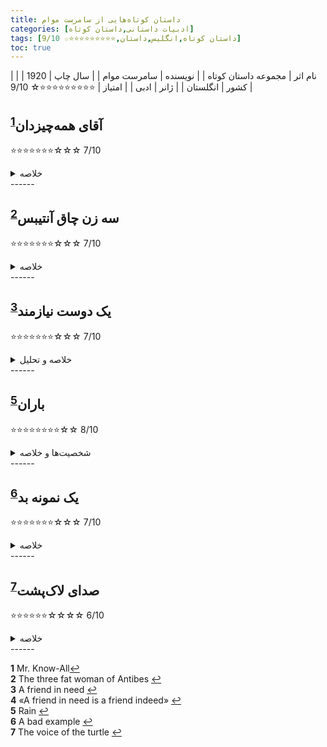 ```yaml
---
title: داستان‌ کوتاه‌هایی از سامرست موام
categories: [ادبیات داستانی,داستان کوتاه]
tags: [داستان کوتاه,انگلیس,داستان,⭐⭐⭐⭐⭐⭐⭐⭐⭐☆ 9/10]
toc: true
---
```


| نام اثر | مجموعه داستان‌ کوتاه‌ |
| نویسنده | سامرست موام |
| سال چاپ | 1920 |
| کشور | انگلستان |
| ژانر | ادبی |
| امتیاز | ⭐⭐⭐⭐⭐⭐⭐⭐⭐☆ 9/10 |


## آقای همه‌چیزدان<sup id="a1">[1](#f1)</sup>
⭐⭐⭐⭐⭐⭐⭐☆☆☆ 7/10
<details>
  <summary>خلاصه</summary>
مردی که دوست دارد نشان دهد که همه‌چیزدان است در بحث مروارید که در اصل تحصصش هست یک دروغی می‌گوید که دروغ زنی جلوی شوهرش نمایان نشود. 
</details>
------

## سه زن چاق آنتیبس<sup id="a2">[2](#f2)</sup>
⭐⭐⭐⭐⭐⭐⭐☆☆☆ 7/10
<details>
  <summary>خلاصه</summary>
سه‌زن چاق که شاید چاقی‌شان باعث دوستی‌شان شده هر ساله به سفر‌هایی می‌روم که رژیم بگیرند. لاغر هم نمی‌شوند. به نظر می‌رسد که این سه بهترین دوست هم هستند و برای هم ساخته شده‌اند تا اینکه یکی از دوستانشان پیش آنها می‌آید که می‌تواند هرچه می‌خواهد بخورد و چاق نشود. این اتفاق تاثیر بزرگی روی این سه زن می‌گذارد.
</details>
------

## یک دوست نیازمند<sup id="a3">[3](#f3)</sup>
⭐⭐⭐⭐⭐⭐⭐☆☆☆ 7/10
<details>
  <summary>خلاصه و تحلیل</summary>
عنوان این داستان سرآغاز ضرب المثل معروفی است که می گوید: «دوست نیازمند، همانا دوست است». از یک طرف می توان انتظار داشت که داستان درباره دوستی باشد، مثلاً یکی از دوستان مشکلی دارد و دیگری به او کمک می کند تا آن را حل کند. اما، از سوی دیگر، عنوان ما را به این فکر می‌کند که چرا نویسنده فقط قسمت اول ضرب المثل را آورده است. در عنوان به نظر می رسد که داستان با پایانی خوش به پایان می رسد، در حالی که وقایع داستان غم انگیز هستند.<sup id="a4">[4](#f4)</sup>

این متن درباره دو مرد همنام به ما می گوید. این عمل در دفتری اتفاق می افتد، جایی که برتون بزرگ یک تاجر مرفه است. برتون جوان، بازیکن فقیر کارت، از او کمک می‌خواهد که به دردسر می‌افتد: او سرگردان و بیرون است و نزدیک است که خودکشی کند. به همین دلیل درخواست کار می کند. به او کاری داده می شود اما در شرایطی غیرعادی و به همین دلیل برتون جوان می میرد.

در داستان کوتاه سامرست موام «یک دوست در نیاز»، استفاده از نام‌ها: شخصیت‌هایی که همنام هستند: چند هدف ادبی کلیدی را دنبال می‌کند:

کنایه و طنز: شخصیت اصلی داستان، ادوارد هاید برتون، نام خانوادگی مشترکی با شخصیت ادبی بدنام آقای هاید از رابرت لوئیس استیونسون "مورد عجیب دکتر جکیل و آقای هاید" دارد.  استفاده از "هاید" در نام برتون کنایه آمیز است زیرا او نیز مانند آقای هاید، یک جنبه تاریک و شوم را در زیر ظاهر مودبانه و به ظاهر مفید خود نشان می دهد. این موازی طعنه آمیز به داستان عمق می بخشد و ریاکاری و فساد اخلاقی برتون را برجسته می کند.

تفسیر درباره طبیعت انسان: موام اغلب پیچیدگی های طبیعت انسان را در آثارش بررسی می کرد. موام با نامگذاری شخصیت خود به نام ادوارد هاید برتون، به طرز ماهرانه ای نشان می دهد که هر کس طبیعتی دوگانه دارد، که هم قادر به خیر و هم شر است. پیچ و تاب داستان، جایی که برتون معلوم می شود حسابگر و بی رحم است، این موضوع را تقویت می کند و نشان می دهد که چگونه ظاهر می تواند فریبنده باشد.

به یاد ماندنی و پیشگویی: نام هاید فوراً برای خوانندگانی که با آثار استیونسون آشنا هستند قابل تشخیص است و از همان ابتدا حسی از پیشگویی و بدگمانی در مورد شخصیت برتون ایجاد می کند. این پیش‌بینی خوانندگان را درگیر می‌کند، زیرا آنها آشکار شدن ماهیت واقعی برتون را پیش‌بینی می‌کنند.

در اصل، استفاده موام از همنام یک تکنیک روایی آگاهانه و مؤثر است که مضامین داستان را غنی می‌کند و تجربه خواننده را از طریق کنایه، عمق موضوعی و پیش‌نمایش افزایش می‌دهد.
</details>
------

## باران<sup id="a5">[5](#f5)</sup>
⭐⭐⭐⭐⭐⭐⭐⭐☆☆ 8/10

<details>
  <summary>شخصیت‌ها و خلاصه</summary>
1. کشیش دیویدسون: یک مبلغ مذهبی سخت‌گیر و پیرو اصول که به باورهای مذهبی خود عمیقاً پایبند است. او شخصیت اصلی مخالف در داستان است، زیرا قوانین سختگیرانه اخلاقی او منجر به پیامدهای تراژیک می‌شود.

2. خانم دیویدسون: همسر کشیش دیویدسون. او نیز مانند همسرش دارای شور و شوق مذهبی و سخت‌گیری اخلاقی است و از تلاش‌های او برای اصلاح دیگران حمایت می‌کند.

3. سیدی تامپسون: زن جوانی با اخلاق مشکوک که به‌عنوان زنی شاد و سرکش توصیف می‌شود. او در ابتدا به‌عنوان شخصیتی بی‌خیال و نافرمان به تصویر کشیده شده، اما هدف تلاش‌های اصلاح‌طلبانه کشیش دیویدسون قرار می‌گیرد.

4. دکتر مک‌فیل: شخصیتی معتدل‌تر و متفکرتر، که پزشک است و با همسرش در حال سفر است. او نماینده صدای عقل و همدلی در داستان است.

5. خانم مک‌فیل: همسر دکتر مک‌فیل که تا حدودی منفعل است و تمایل دارد از همسرش پیروی کند. او کمتر از دیویدسون‌ها قضاوت می‌کند اما همچنان تحت تأثیر دیدگاه‌های اخلاقی آنها قرار دارد.

این شخصیت‌ها در طول اقامت اجباری‌شان در جزیره‌ای دورافتاده در جنوب دریاها، تعاملات شدیدی دارند که منجر به پایانی دراماتیک و پیچیده از نظر اخلاقی می‌شود.
</details>
------

## یک نمونه بد<sup id="a6">[6](#f6)</sup>
⭐⭐⭐⭐⭐⭐⭐☆☆☆ 7/10

<details>
  <summary>خلاصه</summary>
جیمز کلینتون که مرد پولداری بود و به عظمت بریتانیای کبیر و کلیسای انگلستان اعتقاد داشت، یک روز برای انجام وظیفه به دادگاه می‌رود و به مورد‌های بسیار تلخی از مرگ به خاطر گرسنگی برمی‌خورد. او به شدت مریض می‌شود و بعد تغییر می‌کند و زندگی‌اش را وقف کمک به فقرا می‌کند. همسرش بعد از تلاش‌های بسیار برای تغییر او از طریق روانپزشکی او را بستری می‌کند.
داستان به نظر من کمی با داستان‌های دیگر سامرست موام فرق می‌کند. این داستان در اوایل کارش نوشته شده است و احتمالا تحت تاثیر گی‌ مو دو‌پاسان بوده است.
جیمز کلینتون در یک شرکت مهم کارمند بود و در آن سمت مهمی داشت. او جوهره احترام بود و سالانه صد و پنجاه و شش پوند درآمد داشت. جیمز کلینتون به کلیسای انگلستان و حزب محافظه کار، به عظمت بریتانیای کبیر، نیاز به کشتی های بیشتر برای نیروی دریایی و برتری مردان شهری نسبت به دیگر اعضای جامعه مشترک اعتقاد داشت.
</details>
------

## صدای لاک‌پشت<sup id="a7">[7](#f7)</sup>
⭐⭐⭐⭐⭐⭐☆☆☆☆ 6/10

<details>
  <summary>خلاصه</summary>
راوی، رمان نویس، به اولین رمان نویسنده جوان پیتر ملروز علاقه مند است. ملروز با راوی در ریویرای فرانسه می‌ماند و او به دنبال حقوق بازنشستگی می‌گردد، یک پریمادونای خیالی را توصیف می‌کند که موضوع رمان بعدی او خواهد بود. راوی که آن را پرتره ای آرمان گرایانه می پندارد، یک پریمادونای واقعی به نام لا فالترونا را که به نظر او بی هوش و خود محور است به شام ​​دعوت می کند تا ملروز را ناامید کند. پس از آن، ملروز می گوید که او دقیقاً همان چیزی است که او شخصیت خود را تصور می کرد. پس از انتشار رمان، لا فالترونا از اینکه راوی اجازه داده موضوع رمان ملروز باشد، از دست راوی عصبانی می شود.
</details>
------

<b id="f1">1</b> <span class="footnote">Mr. Know-All</span>[↩](#a1)
<br><b id="f2">2</b> <span class="footnote">The three fat woman of Antibes</span> [↩](#a2)
<br><b id="f3">3</b> <span class="footnote">A friend in need</span> [↩](#a3)
<br><b id="f4">4</b> <span class="footnote">«A friend in need is a friend indeed»</span> [↩](#a4)
<br><b id="f5">5</b> <span class="footnote">Rain</span> [↩](#a5)
<br><b id="f6">6</b> <span class="footnote">A bad example</span> [↩](#a6)
<br><b id="f7">7</b> <span class="footnote">The voice of the turtle</span> [↩](#a7)


